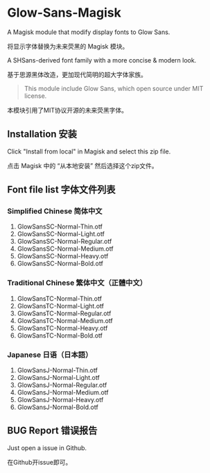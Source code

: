 # Glow-Sans-Magisk

A Magisk module that modify display fonts to Glow Sans. 

将显示字体替换为未来荧黑的 Magisk 模块。

A SHSans-derived font family with a more concise & modern look.

基于思源黑体改造，更加现代简明的超大字体家族。

> This module include Glow Sans, which open source under MIT license. 

本模块引用了MIT协议开源的未来荧黑字体。

## Installation 安装

Click "Install from local" in Magisk and select this zip file.

点击 Magisk 中的 “从本地安装” 然后选择这个zip文件。

## Font file list 字体文件列表

### Simplified Chinese 简体中文

1. GlowSansSC-Normal-Thin.otf
2. GlowSansSC-Normal-Light.otf
3. GlowSansSC-Normal-Regular.otf
4. GlowSansSC-Normal-Medium.otf
5. GlowSansSC-Normal-Heavy.otf
6. GlowSansSC-Normal-Bold.otf

### Traditional Chinese 繁体中文（正體中文）

1. GlowSansTC-Normal-Thin.otf
2. GlowSansTC-Normal-Light.otf
3. GlowSansTC-Normal-Regular.otf
4. GlowSansTC-Normal-Medium.otf
5. GlowSansTC-Normal-Heavy.otf
6. GlowSansTC-Normal-Bold.otf

### Japanese 日语（日本語）

1. GlowSansJ-Normal-Thin.otf
2. GlowSansJ-Normal-Light.otf
3. GlowSansJ-Normal-Regular.otf
4. GlowSansJ-Normal-Medium.otf
5. GlowSansJ-Normal-Heavy.otf
6. GlowSansJ-Normal-Bold.otf

## BUG Report 错误报告

Just open a issue in Github. 

在Github开issue即可。